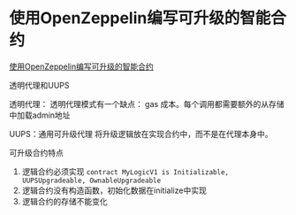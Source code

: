 # 使用OpenZeppelin编写可升级的智能合约

[使用OpenZeppelin编写可升级的智能合约](https://learnblockchain.cn/article/4282)

透明代理和UUPS

透明代理：
透明代理模式有一个缺点： gas 成本。每个调用都需要额外的从存储中加载admin地址

UUPS：通用可升级代理
将升级逻辑放在实现合约中，而不是在代理本身中。

可升级合约特点

1. 逻辑合约必须实现 `contract MyLogicV1 is Initializable, UUPSUpgradeable, OwnableUpgradeable`
2. 逻辑合约没有构造函数，初始化数据在initialize中实现
3. 逻辑合约的存储不能变化